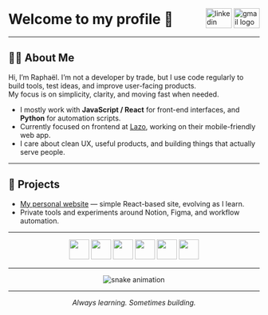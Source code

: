 <div style="display: flex; align-items: center; justify-content: space-between;">
  <h1 style="margin: 0;">Welcome to my profile 👋</h1>
  <div>
    <a href="https://www.linkedin.com/in/rapha%C3%ABl-levy-b7656a237/"><img src="https://raw.githubusercontent.com/maurodesouza/profile-readme-generator/master/src/assets/icons/social/linkedin/default.svg" width="52" height="40" alt="linkedin logo" /></a>
    <a href="mailto:raphaellevy027@gmail.com"><img src="https://raw.githubusercontent.com/maurodesouza/profile-readme-generator/master/src/assets/icons/social/gmail/default.svg" width="52" height="40" alt="gmail logo" /></a>
  </div>
</div>

---

## 👨‍💻 About Me

Hi, I’m Raphaël. I’m not a developer by trade, but I use code regularly to build tools, test ideas, and improve user-facing products.  
My focus is on simplicity, clarity, and moving fast when needed.

- I mostly work with **JavaScript / React** for front-end interfaces, and **Python** for automation scripts.
- Currently focused on frontend at <a href="https://github.com/getlazo/lazo_web">Lazo</a>, working on their mobile-friendly web app.
- I care about clean UX, useful products, and building things that actually serve people.

---

## 🔗 Projects

- <a href="https://github.com/Raph13009/codeBase3">My personal website</a> — simple React-based site, evolving as I learn.
- Private tools and experiments around Notion, Figma, and workflow automation.

---

<div align="center">
  <img src="https://cdn.jsdelivr.net/gh/devicons/devicon/icons/javascript/javascript-original.svg" height="40" />
  <img src="https://cdn.jsdelivr.net/gh/devicons/devicon/icons/react/react-original.svg" height="40" />
  <img src="https://cdn.jsdelivr.net/gh/devicons/devicon/icons/python/python-original.svg" height="40" />
  <img src="https://cdn.jsdelivr.net/gh/devicons/devicon/icons/typescript/typescript-original.svg" height="40" />
  <img src="https://cdn.jsdelivr.net/gh/devicons/devicon/icons/github/github-original.svg" height="40" />
  <img src="https://cdn.jsdelivr.net/gh/devicons/devicon/icons/vscode/vscode-original.svg" height="40" />
</div>

---

<!-- 🎯 Snake animation using Sutil/snk -->
<p align="center">
  <img alt="snake animation" src="https://github.com/Raph13009/Raph13009/blob/output/github-contribution-grid-snake2.svg" />
</p>

---

<p align="center"><i>Always learning. Sometimes building.</i></p>

